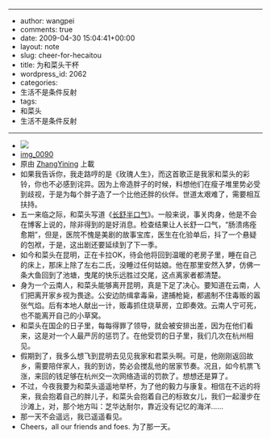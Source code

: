 - --
- author: wangpei
- comments: true
- date: 2009-04-30 15:04:41+00:00
- layout: note
- slug: cheer-for-hecaitou
- title: 为和菜头干杯
- wordpress_id: 2062
- categories:
- 生活不是条件反射
- tags:
- 和菜头
- 生活不是条件反射
- --
- [![](http://farm4.static.flickr.com/3031/3032166254_f6649c7c14_m.jpg)](http://www.flickr.com/photos/yining/3032166254/)
- [img_0090](http://www.flickr.com/photos/yining/3032166254/)
- 原由 [ZhangYining](http://www.flickr.com/people/yining/) 上載
- 如果我告诉你，我走路哼的是《玫瑰人生》，而这首歌正是我家和菜头的彩铃，你也不必感到诧异。因为上帝造胖子的时候，料想他们在瘦子堆里势必受到歧视，于是为每个胖子造了一个比他还胖的伙伴。世道太艰难了，需要相互扶持。  
- 五一来临之际，和菜头写道《[长舒半口气](http://www.hecaitou.net/?p=5421)》。一般来说，事关肉身，他是不会在博客上说的，除非得到的是好消息。检查结果让人长舒一口气，“肠溃疡痊愈期”，但是，医院不愧是美剧的故事宝库，医生在化验单后，抖了一个悬疑的包袱，于是，这出剧还要延续到了下一季。  
- 如今和菜头在昆明，正在卡拉OK，待会他将回到温暖的老房子里，睡在自己的床上，那床上除了左右二氏，没睡过任何姑娘。他在那里安然入梦，仿佛一条大鱼回到了池塘，曳尾的快乐远胜过交尾，这点离家者都清楚。  
- 身为一个云南人，和菜头能够离开昆明，真是下足了决心。要知道在云南，人们把离开家乡视为畏途。公安边防缉拿毒枭，逮捕枪毙，都遏制不住毒贩的嚣张气焰。后有本地人献出一计，贩毒抓住烧草房，立即奏效。云南人宁可死，也不能离开自己的小草窝。  
- 和菜头在国企的日子里，每每得罪了领导，就会被安排出差，因为在他们看来，这是对一个人最严厉的惩罚了。在他受罚的日子里，我们几次在杭州相见。  
- 假期到了，我多么想飞到昆明去见见我家和君菜头啊。可是，他刚刚返回故乡，需要陪伴家人，我的到访，势必会搅乱他的居家节奏。况且，如今机票飞涨，来回的钱足够在杭州交一次网络造谣的罚款了。想想还是算了。  
- 不过，今夜我要为和菜头遥遥地举杯，为了他的毅力与康复。相信在不远的将来，我会抱着自己的胖儿子，和菜头会抱着自己的标致女儿，我们一起漫步在沙滩上，对，那个地方叫：芝华达耐尔，靠近没有记忆的海洋……  
- 那一天不会遥远，我已遥遥看见。  
- Cheers，all our friends and foes. 为了那一天。

